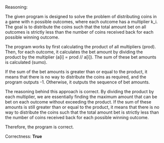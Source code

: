 Reasoning:

The given program is designed to solve the problem of distributing coins in a game with n possible outcomes, where each outcome has a multiplier k_i. The goal is to distribute the coins such that the total amount bet on all outcomes is strictly less than the number of coins received back for each possible winning outcome.

The program works by first calculating the product of all multipliers (prod). Then, for each outcome, it calculates the bet amount by dividing the product by the multiplier (a[i] = prod // a[i]). The sum of these bet amounts is calculated (sumo).

If the sum of the bet amounts is greater than or equal to the product, it means that there is no way to distribute the coins as required, and the program outputs -1. Otherwise, it outputs the sequence of bet amounts.

The reasoning behind this approach is correct. By dividing the product by each multiplier, we are essentially finding the maximum amount that can be bet on each outcome without exceeding the product. If the sum of these amounts is still greater than or equal to the product, it means that there is no way to distribute the coins such that the total amount bet is strictly less than the number of coins received back for each possible winning outcome.

Therefore, the program is correct.

Correctness: **True**